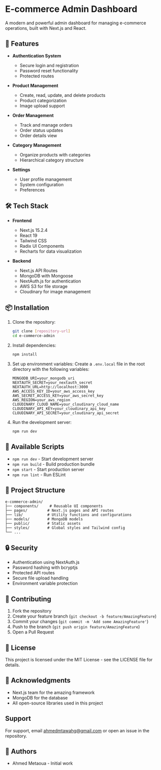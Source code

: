 # E-commerce Admin Dashboard

A modern and powerful admin dashboard for managing e-commerce operations, built with Next.js and React.

## 🚀 Features

- **Authentication System**
  - Secure login and registration
  - Password reset functionality
  - Protected routes

- **Product Management**
  - Create, read, update, and delete products
  - Product categorization
  - Image upload support

- **Order Management**
  - Track and manage orders
  - Order status updates
  - Order details view

- **Category Management**
  - Organize products with categories
  - Hierarchical category structure

- **Settings**
  - User profile management
  - System configuration
  - Preferences

## 🛠️ Tech Stack

- **Frontend**
  - Next.js 15.2.4
  - React 19
  - Tailwind CSS
  - Radix UI Components
  - Recharts for data visualization

- **Backend**
  - Next.js API Routes
  - MongoDB with Mongoose
  - NextAuth.js for authentication
  - AWS S3 for file storage
  - Cloudinary for image management

## 📦 Installation

1. Clone the repository:
   ```bash
   git clone [repository-url]
   cd e-commerce-admin
   ```

2. Install dependencies:
   ```bash
   npm install
   ```

3. Set up environment variables:
   Create a `.env.local` file in the root directory with the following variables:
   ```
   MONGODB_URI=your_mongodb_uri
   NEXTAUTH_SECRET=your_nextauth_secret
   NEXTAUTH_URL=http://localhost:3000
   AWS_ACCESS_KEY_ID=your_aws_access_key
   AWS_SECRET_ACCESS_KEY=your_aws_secret_key
   AWS_REGION=your_aws_region
   CLOUDINARY_CLOUD_NAME=your_cloudinary_cloud_name
   CLOUDINARY_API_KEY=your_cloudinary_api_key
   CLOUDINARY_API_SECRET=your_cloudinary_api_secret
   ```

4. Run the development server:
   ```bash
   npm run dev
   ```

## 🚀 Available Scripts

- `npm run dev` - Start development server
- `npm run build` - Build production bundle
- `npm start` - Start production server
- `npm run lint` - Run ESLint

## 📁 Project Structure

```
e-commerce-admin/
├── components/     # Reusable UI components
├── pages/         # Next.js pages and API routes
├── lib/           # Utility functions and configurations
├── models/        # MongoDB models
├── public/        # Static assets
├── styles/        # Global styles and Tailwind config
└── ...
```

## 🔒 Security

- Authentication using NextAuth.js
- Password hashing with bcryptjs
- Protected API routes
- Secure file upload handling
- Environment variable protection

## 🤝 Contributing

1. Fork the repository
2. Create your feature branch (`git checkout -b feature/AmazingFeature`)
3. Commit your changes (`git commit -m 'Add some AmazingFeature'`)
4. Push to the branch (`git push origin feature/AmazingFeature`)
5. Open a Pull Request

## 📝 License

This project is licensed under the MIT License - see the LICENSE file for details.


## 🙏 Acknowledgments

- Next.js team for the amazing framework
- MongoDB for the database
- All open-source libraries used in this project

## Support

For support, email ahmedmtawahg@gmail.com or open an issue in the repository.

## 👥 Authors

- Ahmed Metaoua - Initial work



